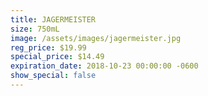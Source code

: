 ```yaml
---
title: JAGERMEISTER
size: 750mL
image: /assets/images/jagermeister.jpg
reg_price: $19.99
special_price: $14.49
expiration_date: 2018-10-23 00:00:00 -0600
show_special: false
---
```


